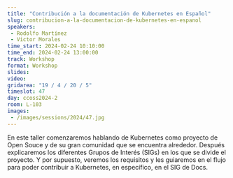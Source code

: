 ```yaml
---
title: "Contribución a la documentación de Kubernetes en Español"
slug: contribucion-a-la-documentacion-de-kubernetes-en-espanol
speakers:
 - Rodolfo Martínez
 - Victor Morales
time_start: 2024-02-24 10:10:00
time_end: 2024-02-24 13:00:00
track: Workshop
format: Workshop
slides: 
video: 
gridarea: "19 / 4 / 20 / 5"
timeslot: 47
day: ccoss2024-2
room: L-103
images: 
 - /images/sessions/2024/47.jpg
---
```


En este taller comenzaremos hablando de Kubernetes como proyecto de Open Souce y de su gran comunidad que se encuentra alrededor. Después explicaremos los diferentes Grupos de Interés (SIGs) en los que se divide el proyecto. Y por supuesto, veremos los requisitos y les guiaremos en el flujo para poder contribuir a Kubernetes, en específico, en el SIG de Docs.